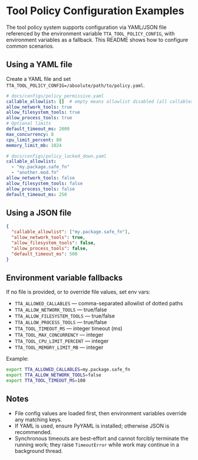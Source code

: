 # Tool Policy Configuration Examples

The tool policy system supports configuration via YAML/JSON file referenced by the environment variable `TTA_TOOL_POLICY_CONFIG`, with environment variables as a fallback. This README shows how to configure common scenarios.

## Using a YAML file

Create a YAML file and set `TTA_TOOL_POLICY_CONFIG=/absolute/path/to/policy.yaml`.

```yaml
# docs/configs/policy_permissive.yaml
callable_allowlist: []  # empty means allowlist disabled (all callables allowed)
allow_network_tools: true
allow_filesystem_tools: true
allow_process_tools: true
# Optional limits
default_timeout_ms: 2000
max_concurrency: 8
cpu_limit_percent: 80
memory_limit_mb: 1024
```

```yaml
# docs/configs/policy_locked_down.yaml
callable_allowlist:
  - "my.package.safe_fn"
  - "another.mod.fn"
allow_network_tools: false
allow_filesystem_tools: false
allow_process_tools: false
default_timeout_ms: 250
```

## Using a JSON file

```json
{
  "callable_allowlist": ["my.package.safe_fn"],
  "allow_network_tools": true,
  "allow_filesystem_tools": false,
  "allow_process_tools": false,
  "default_timeout_ms": 500
}
```

## Environment variable fallbacks

If no file is provided, or to override file values, set env vars:
- `TTA_ALLOWED_CALLABLES` — comma-separated allowlist of dotted paths
- `TTA_ALLOW_NETWORK_TOOLS` — true/false
- `TTA_ALLOW_FILESYSTEM_TOOLS` — true/false
- `TTA_ALLOW_PROCESS_TOOLS` — true/false
- `TTA_TOOL_TIMEOUT_MS` — integer timeout (ms)
- `TTA_TOOL_MAX_CONCURRENCY` — integer
- `TTA_TOOL_CPU_LIMIT_PERCENT` — integer
- `TTA_TOOL_MEMORY_LIMIT_MB` — integer

Example:

```bash
export TTA_ALLOWED_CALLABLES=my.package.safe_fn
export TTA_ALLOW_NETWORK_TOOLS=false
export TTA_TOOL_TIMEOUT_MS=100
```

## Notes
- File config values are loaded first, then environment variables override any matching keys.
- If YAML is used, ensure PyYAML is installed; otherwise JSON is recommended.
- Synchronous timeouts are best-effort and cannot forcibly terminate the running work; they raise `TimeoutError` while work may continue in a background thread.
